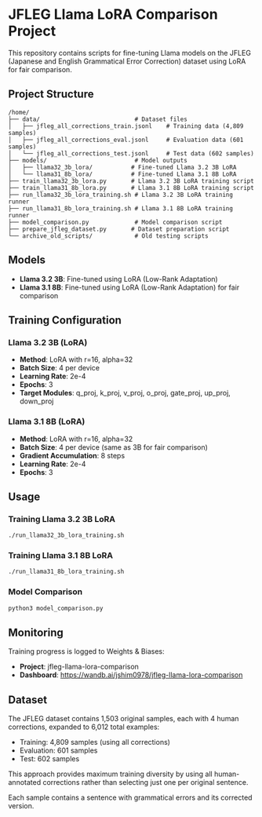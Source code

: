 # JFLEG Llama LoRA Comparison Project

This repository contains scripts for fine-tuning Llama models on the JFLEG (Japanese and English Grammatical Error Correction) dataset using LoRA for fair comparison.

## Project Structure

```
/home/
├── data/                           # Dataset files
│   ├── jfleg_all_corrections_train.jsonl    # Training data (4,809 samples)
│   ├── jfleg_all_corrections_eval.jsonl     # Evaluation data (601 samples)
│   └── jfleg_all_corrections_test.jsonl     # Test data (602 samples)
├── models/                         # Model outputs
│   ├── llama32_3b_lora/           # Fine-tuned Llama 3.2 3B LoRA
│   └── llama31_8b_lora/           # Fine-tuned Llama 3.1 8B LoRA
├── train_llama32_3b_lora.py       # Llama 3.2 3B LoRA training script
├── train_llama31_8b_lora.py       # Llama 3.1 8B LoRA training script
├── run_llama32_3b_lora_training.sh # Llama 3.2 3B LoRA training runner
├── run_llama31_8b_lora_training.sh # Llama 3.1 8B LoRA training runner
├── model_comparison.py             # Model comparison script
├── prepare_jfleg_dataset.py       # Dataset preparation script
└── archive_old_scripts/            # Old testing scripts
```

## Models

- **Llama 3.2 3B**: Fine-tuned using LoRA (Low-Rank Adaptation)
- **Llama 3.1 8B**: Fine-tuned using LoRA (Low-Rank Adaptation) for fair comparison

## Training Configuration

### Llama 3.2 3B (LoRA)
- **Method**: LoRA with r=16, alpha=32
- **Batch Size**: 4 per device
- **Learning Rate**: 2e-4
- **Epochs**: 3
- **Target Modules**: q_proj, k_proj, v_proj, o_proj, gate_proj, up_proj, down_proj

### Llama 3.1 8B (LoRA)
- **Method**: LoRA with r=16, alpha=32
- **Batch Size**: 4 per device (same as 3B for fair comparison)
- **Gradient Accumulation**: 8 steps
- **Learning Rate**: 2e-4
- **Epochs**: 3

## Usage

### Training Llama 3.2 3B LoRA
```bash
./run_llama32_3b_lora_training.sh
```

### Training Llama 3.1 8B LoRA
```bash
./run_llama31_8b_lora_training.sh
```

### Model Comparison
```bash
python3 model_comparison.py
```

## Monitoring

Training progress is logged to Weights & Biases:
- **Project**: jfleg-llama-lora-comparison
- **Dashboard**: https://wandb.ai/jshim0978/jfleg-llama-lora-comparison

## Dataset

The JFLEG dataset contains 1,503 original samples, each with 4 human corrections, expanded to 6,012 total examples:
- Training: 4,809 samples (using all corrections)
- Evaluation: 601 samples
- Test: 602 samples

This approach provides maximum training diversity by using all human-annotated corrections rather than selecting just one per original sentence.

Each sample contains a sentence with grammatical errors and its corrected version.
